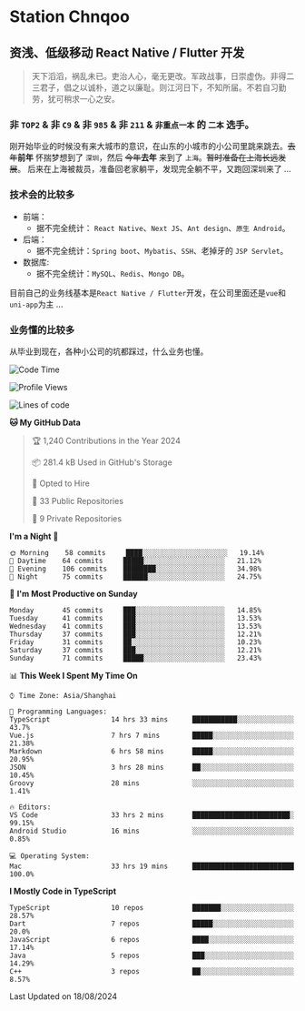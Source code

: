 # Station Chnqoo

## 资浅、低级移动 React Native / Flutter 开发

> 天下滔滔，祸乱未已。吏治人心，毫无更改。军政战事，日崇虚伪。非得二三君子，倡之以诚朴，道之以廉耻。则江河日下，不知所届。不若自习勤劳，犹可稍求一心之安。

### 非 `TOP2` & 非 `C9` & 非 `985` & 非 `211` & `非重点一本` 的 `二本` 选手。

刚开始毕业的时候没有来大城市的意识，在山东的小城市的小公司里跳来跳去。~~去年~~**前年** 怀揣梦想到了 `深圳`，然后 ~~今年~~**去年** 来到了 `上海`。~~暂时准备在上海长远发展~~。
后来在上海被裁员，准备回老家躺平，发现完全躺不平，又跑回深圳来了 ...

### 技术会的比较多

- 前端：
  - 据不完全统计： `React Native`、`Next JS`、`Ant design`、`原生 Android`。
- 后端：
  - 据不完全统计：`Spring boot`、`Mybatis`、`SSH`、老掉牙的 `JSP Servlet`。
- 数据库:
  - 据不完全统计：`MySQL`、`Redis`、`Mongo DB`。

目前自己的业务线基本是`React Native / Flutter`开发，在公司里面还是`vue`和`uni-app`为主 ...

### 业务懂的比较多

从毕业到现在，各种小公司的坑都踩过，什么业务也懂。

<!--START_SECTION:waka-->
![Code Time](http://img.shields.io/badge/Code%20Time-5%2C803%20hrs%2024%20mins-blue)

![Profile Views](http://img.shields.io/badge/Profile%20Views-11-blue)

![Lines of code](https://img.shields.io/badge/From%20Hello%20World%20I%27ve%20Written-273%20Thousand%20lines%20of%20code-blue)

**🐱 My GitHub Data** 

> 🏆 1,240 Contributions in the Year 2024
 > 
> 📦 281.4 kB Used in GitHub's Storage 
 > 
> 💼 Opted to Hire
 > 
> 📜 33 Public Repositories 
 > 
> 🔑 9 Private Repositories  
 > 
**I'm a Night 🦉** 

```text
🌞 Morning    58 commits     ████░░░░░░░░░░░░░░░░░░░░░   19.14% 
🌆 Daytime    64 commits     █████░░░░░░░░░░░░░░░░░░░░   21.12% 
🌃 Evening    106 commits    ████████░░░░░░░░░░░░░░░░░   34.98% 
🌙 Night      75 commits     ██████░░░░░░░░░░░░░░░░░░░   24.75%

```
📅 **I'm Most Productive on Sunday** 

```text
Monday       45 commits     ███░░░░░░░░░░░░░░░░░░░░░░   14.85% 
Tuesday      41 commits     ███░░░░░░░░░░░░░░░░░░░░░░   13.53% 
Wednesday    41 commits     ███░░░░░░░░░░░░░░░░░░░░░░   13.53% 
Thursday     37 commits     ███░░░░░░░░░░░░░░░░░░░░░░   12.21% 
Friday       31 commits     ██░░░░░░░░░░░░░░░░░░░░░░░   10.23% 
Saturday     37 commits     ███░░░░░░░░░░░░░░░░░░░░░░   12.21% 
Sunday       71 commits     █████░░░░░░░░░░░░░░░░░░░░   23.43%

```


📊 **This Week I Spent My Time On** 

```text
⌚︎ Time Zone: Asia/Shanghai

💬 Programming Languages: 
TypeScript               14 hrs 33 mins      ███████████░░░░░░░░░░░░░░   43.7% 
Vue.js                   7 hrs 7 mins        █████░░░░░░░░░░░░░░░░░░░░   21.38% 
Markdown                 6 hrs 58 mins       █████░░░░░░░░░░░░░░░░░░░░   20.95% 
JSON                     3 hrs 28 mins       ██░░░░░░░░░░░░░░░░░░░░░░░   10.45% 
Groovy                   28 mins             ░░░░░░░░░░░░░░░░░░░░░░░░░   1.41%

🔥 Editors: 
VS Code                  33 hrs 2 mins       ████████████████████████░   99.15% 
Android Studio           16 mins             ░░░░░░░░░░░░░░░░░░░░░░░░░   0.85%

💻 Operating System: 
Mac                      33 hrs 19 mins      █████████████████████████   100.0%

```

**I Mostly Code in TypeScript** 

```text
TypeScript               10 repos            ███████░░░░░░░░░░░░░░░░░░   28.57% 
Dart                     7 repos             █████░░░░░░░░░░░░░░░░░░░░   20.0% 
JavaScript               6 repos             ████░░░░░░░░░░░░░░░░░░░░░   17.14% 
Java                     5 repos             ███░░░░░░░░░░░░░░░░░░░░░░   14.29% 
C++                      3 repos             ██░░░░░░░░░░░░░░░░░░░░░░░   8.57%

```



 Last Updated on 18/08/2024
<!--END_SECTION:waka-->

<!---
ChenqiaoStation/ChenqiaoStation is a ✨ special ✨ repository because its `README.md` (this file) appears on your GitHub profile.
You can click the Preview link to take a look at your changes.
--->
